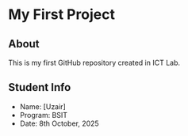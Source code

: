 # My First Project
## About
This is my first GitHub repository created in ICT Lab.
## Student Info
- Name: [Uzair]
- Program: BSIT
- Date: 8th October, 2025
